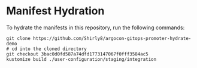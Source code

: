 # Manifest Hydration

To hydrate the manifests in this repository, run the following commands:

```shell
git clone https://github.com/Shirly8/argocon-gitops-promoter-hydrate-demo
# cd into the cloned directory
git checkout 3bac0d0fd587a74dfd1773147067f0fff3584ac5
kustomize build ./user-configuration/staging/integration
```
